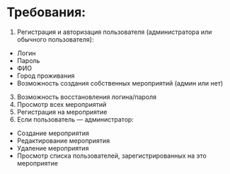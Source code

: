 # Требования:
 1. Регистрация и авторизация пользователя (администратора или обычного пользователя):
 - Логин
 - Пароль
 - ФИО
 - Город проживания
 - Возможность создания собственных мероприятий (админ или нет)
 3. Возможность восстановления логина/пароля
 4. Просмотр всех мероприятий
 5. Регистрация на мероприятие
 6. Если пользователь — администратор:
 - Создание мероприятия
 - Редактирование мероприятия
 - Удаление мероприятия
 - Просмотр списка пользователей, зарегистрированных на это мероприятие
